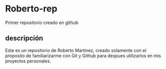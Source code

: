 # Roberto-rep
Primer repositorio creado en github

## descripción
Este es un repositorio de Roberto Martinez, creado solamente con el proposito de familiarizarme con Git y Github para despues utilizarlos en mis proyectos personales.
